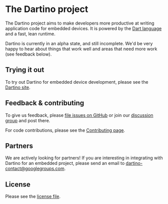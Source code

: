 # The Dartino project

The Dartino project aims to make developers more productive at writing
application code for embedded devices. It is powered by the [Dart
language](https://www.dartlang.org/docs/dart-up-and-running/ch02.html) and a
fast, lean runtime.

Dartino is currently in an alpha state, and still incomplete. We'd be very happy
to hear about things that work well and areas that need more work (see feedback
below).

## Trying it out

To try out Dartino for embedded device development, please see the
[Dartino site](https://dartino.org).

## Feedback & contributing

To give us feedback, please
[file issues on GitHub](https://github.com/dartino/sdk/issues)
or join our
[discussion group](https://groups.google.com/forum/#!forum/dartino-discuss)
and post there.

For code contributions, please see the [Contributing page](https://github.com/dartino/sdk/wiki/Contributing).

## Partners

We are actively looking for partners! If you are interesting in integrating with
Dartino for an embedded project, please send an email to
dartino-contact@googlegroups.com.

## License

Please see the [license file](https://github.com/dartino/sdk/blob/master/LICENSE.md).

